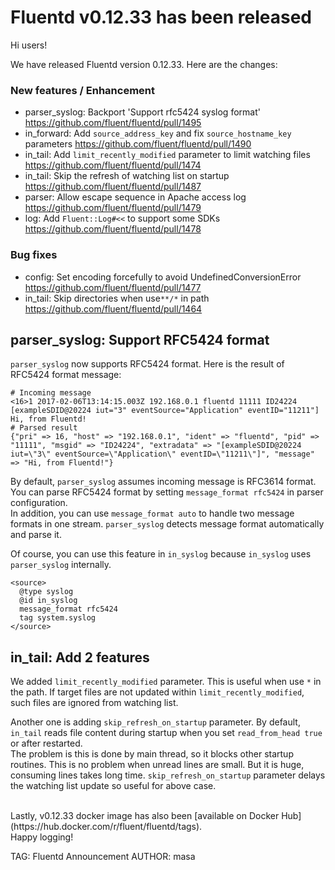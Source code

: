 # Fluentd v0.12.33 has been released

Hi users!

We have released Fluentd version 0.12.33.
Here are the changes:

### New features / Enhancement

* parser\_syslog: Backport 'Support rfc5424 syslog format'
  https://github.com/fluent/fluentd/pull/1495
* in\_forward: Add `source_address_key` and fix `source_hostname_key` parameters
  https://github.com/fluent/fluentd/pull/1490
* in\_tail: Add `limit_recently_modified` parameter to limit watching files
  https://github.com/fluent/fluentd/pull/1474
* in\_tail: Skip the refresh of watching list on startup
  https://github.com/fluent/fluentd/pull/1487
* parser: Allow escape sequence in Apache access log
  https://github.com/fluent/fluentd/pull/1479
* log: Add `Fluent::Log#<<` to support some SDKs
  https://github.com/fluent/fluentd/pull/1478

### Bug fixes

* config: Set encoding forcefully to avoid UndefinedConversionError
  https://github.com/fluent/fluentd/pull/1477
* in\_tail: Skip directories when use`**/*` in path
  https://github.com/fluent/fluentd/pull/1464

## parser\_syslog: Support RFC5424 format

`parser_syslog` now supports RFC5424 format. Here is the result of RFC5424 format message:

```
# Incoming message
<16>1 2017-02-06T13:14:15.003Z 192.168.0.1 fluentd 11111 ID24224 [exampleSDID@20224 iut="3" eventSource="Application" eventID="11211"] Hi, from Fluentd!
# Parsed result
{"pri" => 16, "host" => "192.168.0.1", "ident" => "fluentd", "pid" => "11111", "msgid" => "ID24224", "extradata" => "[exampleSDID@20224 iut=\"3\" eventSource=\"Application\" eventID=\"11211\"]", "message" => "Hi, from Fluentd!"}
```

By default, `parser_syslog` assumes incoming message is RFC3614 format. You can parse RFC5424 format by setting `message_format rfc5424` in parser configuration. <br />
In addition, you can use `message_format auto` to handle two message formats in one stream. `parser_syslog` detects message format automatically and parse it.

Of course, you can use this feature in `in_syslog` because `in_syslog` uses `parser_syslog` internally.

```aconf
<source>
  @type syslog
  @id in_syslog
  message_format rfc5424
  tag system.syslog
</source>
```

## in\_tail: Add 2 features

We added `limit_recently_modified` parameter. This is useful when use `*` in the path.
If target files are not updated within `limit_recently_modified`, such files are ignored from watching list.

Another one is adding `skip_refresh_on_startup` parameter. By default, `in_tail` reads file content during startup when you set `read_from_head true` or after restarted. <br />
The problem is this is done by main thread, so it blocks other startup routines.
This is no problem when unread lines are small. But it is huge, consuming lines takes long time.
`skip_refresh_on_startup` parameter delays the watching list update so useful for above case.


<br />
Lastly, v0.12.33 docker image has also been [available on Docker Hub](https://hub.docker.com/r/fluent/fluentd/tags).

<br />
Happy logging!


TAG: Fluentd Announcement
AUTHOR: masa
